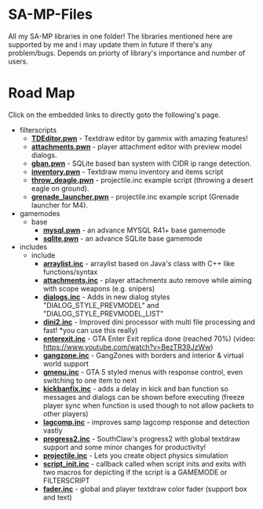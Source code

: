 # SA-MP-Files
All my SA-MP libraries in one folder!
The libraries mentioned here are supported by me and i may update them in future if there's any problem/bugs. Depends on priorty of library's importance and number of users.

# Road Map
Click on the embedded links to directly goto the following's page.

* filterscripts
  * <b><a href="https://github.com/Agneese-Saini/SA-MP/tree/master/filterscripts">TDEditor.pwn</a></b> - Textdraw editor by gammix with amazing features!
  * <b><a href="https://github.com/Agneese-Saini/SA-MP-Files/blob/master/filterscripts/attachments.pwn">attachments.pwn</a></b> - player attachment editor with preview model dialogs.
  * <b><a href="https://github.com/Agneese-Saini/SA-MP-Files/blob/master/filterscripts/gban.pwn">gban.pwn</a></b> - SQLite based ban system with CIDR ip range detection.
  * <b><a href="https://github.com/Agneese-Saini/SA-MP-Files/blob/master/filterscripts/inventory.pwn">inventory.pwn</a></b> - Textdraw menu inventory and items script
  * <b><a href="https://github.com/Agneese-Saini/SA-MP-Files/blob/master/filterscripts/throw_deagle.pwn">throw_deagle.pwn</a></b> - projectile.inc example script (throwing a desert eagle on ground).
  * <b><a href="https://github.com/Agneese-Saini/SA-MP-Files/blob/master/filterscripts/grenade_launcher.pwn">grenade_launcher.pwn</a></b> - projectile.inc example script (Grenade launcher for M4).
* gamemodes
  * base
     * <b><a href="https://github.com/Agneese-Saini/SA-MP-Files/blob/master/gamemodes/base/mysql.pwn">mysql.pwn</a></b> - an advance MYSQL R41+ base gamemode
     * <b><a href="https://github.com/Agneese-Saini/SA-MP-Files/blob/master/gamemodes/base/sqlite.pwn">sqlite.pwn</a></b> - an advance SQLite base gamemode
* includes
  * include
    * <b><a href="https://github.com/Agneese-Saini/SA-MP/blob/master/pawno/include/arraylist.inc">arraylist.inc</a></b> - arraylist based on Java's class with C++ like functions/syntax
    * <b><a href="https://github.com/Agneese-Saini/SA-MP-Files/blob/master/pawno/include/attachments.inc">attachments.inc</a></b> - player attachments auto remove while aiming with scope weapons (e.g. snipers)
    * <b><a href="https://github.com/Agneese-Saini/SA-MP-Files/blob/master/pawno/include/dialogs.inc">dialogs.inc</a></b> - Adds in new dialog styles "DIALOG_STYLE_PREVMODEL" and "DIALOG_STYLE_PREVMODEL_LIST"
    * <b><a href="https://github.com/Agneese-Saini/SA-MP-Files/blob/master/pawno/include/dini2.inc">dini2.inc</a></b> - Improved dini processor with multi file processing and fast! *you can use this really)
    * <b><a href="https://github.com/Agneese-Saini/SA-MP-Files/blob/master/pawno/include/enterexit.inc">enterexit.inc</a></b> - GTA Enter Exit replica done (reached 70%) (video: https://www.youtube.com/watch?v=BezTR39JzWw)
    * <b><a href="https://github.com/Agneese-Saini/SA-MP-Files/blob/master/pawno/include/gangzone.inc">gangzone.inc</a></b> - GangZones with borders and interior & virtual world support
    * <b><a href="https://github.com/Agneese-Saini/SA-MP-Files/blob/master/pawno/include/gmenu.inc">gmenu.inc</a></b> - GTA 5 styled menus with response control, even switching to one item to next
    * <b><a href="https://github.com/Agneese-Saini/SA-MP-Files/blob/master/pawno/include/kickban.inc">kickbanfix.inc</a></b> - adds a delay in kick and ban function so messages and dialogs can be shown before executing (freeze player sync when function is used though to not allow packets to other players)
    * <b><a href="https://github.com/Agneese-Saini/SA-MP-Files/blob/master/pawno/include/lagcomp.inc">lagcomp.inc</a></b> - improves samp lagcomp response and detection vastly
    * <b><a href="https://github.com/Agneese-Saini/SA-MP-Files/blob/master/pawno/include/progress2.inc">progress2.inc</a></b> - SouthClaw's progress2 with global textdraw support and some minor changes for productivity!
    * <b><a href="https://github.com/Agneese-Saini/SA-MP-Files/blob/master/pawno/include/projectile.inc">projectile.inc</a></b> - Lets you create object physics simulation
    * <b><a href="https://github.com/Agneese-Saini/SA-MP-Files/blob/master/pawno/include/script_init.inc">script_init.inc</a></b> - callback called when script inits and exits with two macros for depicting if the script is a GAMEMODE or FILTERSCRIPT
    * <b><a href="https://github.com/Agneese-Saini/SA-MP-Files/blob/master/pawno/include/fader.inc">fader.inc</a></b> - global and player textdraw color fader (support box and text)
